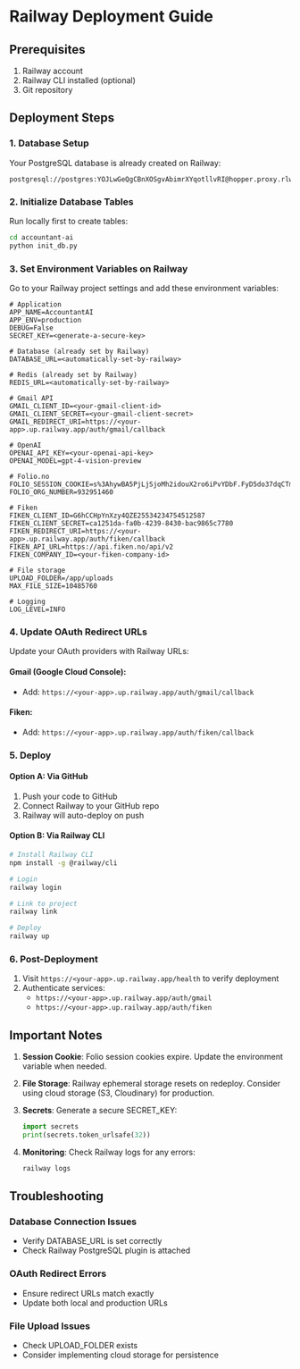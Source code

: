 # Railway Deployment Guide

## Prerequisites

1. Railway account
2. Railway CLI installed (optional)
3. Git repository

## Deployment Steps

### 1. Database Setup

Your PostgreSQL database is already created on Railway:
```
postgresql://postgres:YOJLwGeQgCBnXOSgvAbimrXYqotllvRI@hopper.proxy.rlwy.net:15254/railway
```

### 2. Initialize Database Tables

Run locally first to create tables:
```bash
cd accountant-ai
python init_db.py
```

### 3. Set Environment Variables on Railway

Go to your Railway project settings and add these environment variables:

```env
# Application
APP_NAME=AccountantAI
APP_ENV=production
DEBUG=False
SECRET_KEY=<generate-a-secure-key>

# Database (already set by Railway)
DATABASE_URL=<automatically-set-by-railway>

# Redis (already set by Railway)
REDIS_URL=<automatically-set-by-railway>

# Gmail API
GMAIL_CLIENT_ID=<your-gmail-client-id>
GMAIL_CLIENT_SECRET=<your-gmail-client-secret>
GMAIL_REDIRECT_URI=https://<your-app>.up.railway.app/auth/gmail/callback

# OpenAI
OPENAI_API_KEY=<your-openai-api-key>
OPENAI_MODEL=gpt-4-vision-preview

# Folio.no
FOLIO_SESSION_COOKIE=s%3AhywBA5PjLjSjoMh2idouX2ro6iPvYDbF.FyD5do37dqCTmskr5rWQW%2Bmb%2BVIeFczYs7BDLHrCiRg
FOLIO_ORG_NUMBER=932951460

# Fiken
FIKEN_CLIENT_ID=G6hCCHpYnXzy4QZE25534234754512587
FIKEN_CLIENT_SECRET=ca1251da-fa0b-4239-8430-bac9865c7780
FIKEN_REDIRECT_URI=https://<your-app>.up.railway.app/auth/fiken/callback
FIKEN_API_URL=https://api.fiken.no/api/v2
FIKEN_COMPANY_ID=<your-fiken-company-id>

# File storage
UPLOAD_FOLDER=/app/uploads
MAX_FILE_SIZE=10485760

# Logging
LOG_LEVEL=INFO
```

### 4. Update OAuth Redirect URLs

Update your OAuth providers with Railway URLs:

#### Gmail (Google Cloud Console):
- Add: `https://<your-app>.up.railway.app/auth/gmail/callback`

#### Fiken:
- Add: `https://<your-app>.up.railway.app/auth/fiken/callback`

### 5. Deploy

#### Option A: Via GitHub
1. Push your code to GitHub
2. Connect Railway to your GitHub repo
3. Railway will auto-deploy on push

#### Option B: Via Railway CLI
```bash
# Install Railway CLI
npm install -g @railway/cli

# Login
railway login

# Link to project
railway link

# Deploy
railway up
```

### 6. Post-Deployment

1. Visit `https://<your-app>.up.railway.app/health` to verify deployment
2. Authenticate services:
   - `https://<your-app>.up.railway.app/auth/gmail`
   - `https://<your-app>.up.railway.app/auth/fiken`

## Important Notes

1. **Session Cookie**: Folio session cookies expire. Update the environment variable when needed.

2. **File Storage**: Railway ephemeral storage resets on redeploy. Consider using cloud storage (S3, Cloudinary) for production.

3. **Secrets**: Generate a secure SECRET_KEY:
   ```python
   import secrets
   print(secrets.token_urlsafe(32))
   ```

4. **Monitoring**: Check Railway logs for any errors:
   ```bash
   railway logs
   ```

## Troubleshooting

### Database Connection Issues
- Verify DATABASE_URL is set correctly
- Check Railway PostgreSQL plugin is attached

### OAuth Redirect Errors
- Ensure redirect URLs match exactly
- Update both local and production URLs

### File Upload Issues
- Check UPLOAD_FOLDER exists
- Consider implementing cloud storage for persistence